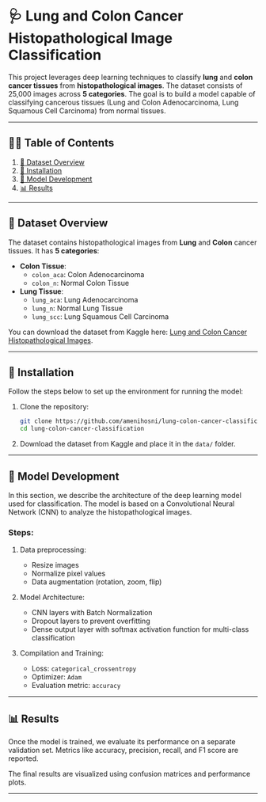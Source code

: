 # 🩺 **Lung and Colon Cancer Histopathological Image Classification**

This project leverages deep learning techniques to classify **lung** and **colon cancer tissues** from **histopathological images**. The dataset consists of 25,000 images across **5 categories**. The goal is to build a model capable of classifying cancerous tissues (Lung and Colon Adenocarcinoma, Lung Squamous Cell Carcinoma) from normal tissues.

---

## 🧑‍💻 **Table of Contents**

1. [📂 Dataset Overview](#-dataset-overview)
2. [🔧 Installation](#-installation)
3. [📜 Model Development](#-model-development)
4. [📊 Results](#-results)

---

## 📂 **Dataset Overview**

The dataset contains histopathological images from **Lung** and **Colon** cancer tissues. It has **5 categories**:

- **Colon Tissue**:
  - `colon_aca`: Colon Adenocarcinoma
  - `colon_n`: Normal Colon Tissue
- **Lung Tissue**:
  - `lung_aca`: Lung Adenocarcinoma
  - `lung_n`: Normal Lung Tissue
  - `lung_scc`: Lung Squamous Cell Carcinoma

You can download the dataset from Kaggle here: [Lung and Colon Cancer Histopathological Images](https://www.kaggle.com/datasets/andrewmvd/lung-and-colon-cancer-histopathological-images).

---

## 🔧 **Installation**

Follow the steps below to set up the environment for running the model:

1. Clone the repository:
    ```bash
    git clone https://github.com/amenihosni/lung-colon-cancer-classification.git
    cd lung-colon-cancer-classification
    ```
2. Download the dataset from Kaggle and place it in the `data/` folder.

---

## 📜 **Model Development**

In this section, we describe the architecture of the deep learning model used for classification. The model is based on a Convolutional Neural Network (CNN) to analyze the histopathological images.

### Steps:
1. Data preprocessing:
   - Resize images
   - Normalize pixel values
   - Data augmentation (rotation, zoom, flip)

2. Model Architecture:
   - CNN layers with Batch Normalization
   - Dropout layers to prevent overfitting
   - Dense output layer with softmax activation function for multi-class classification

3. Compilation and Training:
   - Loss: `categorical_crossentropy`
   - Optimizer: `Adam`
   - Evaluation metric: `accuracy`

---

## 📊 **Results**

Once the model is trained, we evaluate its performance on a separate validation set. Metrics like accuracy, precision, recall, and F1 score are reported.

The final results are visualized using confusion matrices and performance plots.

---

